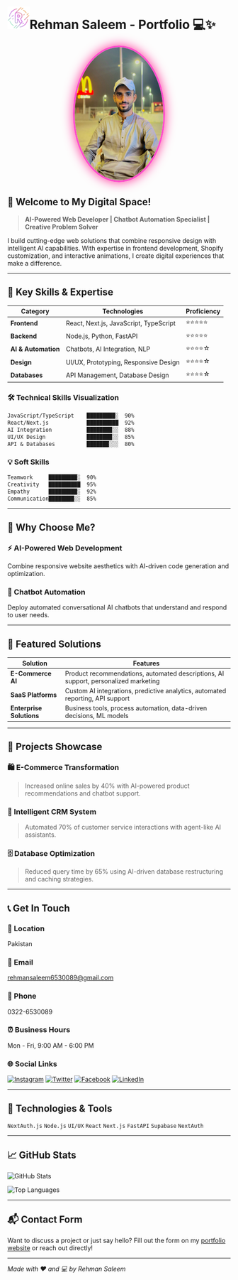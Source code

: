 #  <img src="assets/letter-r.png" alt="Logo" width="50" height="50">Rehman Saleem - Portfolio 💻✨

<div align="center">
  <img src="assets/IMG_2647.JPG" alt="Rehman Saleem" width="200" height="300" style="border-radius:50%; border: 4px solid #ff4ecb; box-shadow: 0 0 25px rgba(255, 0, 128, 0.8);">
  
 
</div>

## 👋 Welcome to My Digital Space!

> **AI-Powered Web Developer | Chatbot Automation Specialist | Creative Problem Solver**

I build cutting-edge web solutions that combine responsive design with intelligent AI capabilities. With expertise in frontend development, Shopify customization, and interactive animations, I create digital experiences that make a difference.

---

## 🚀 Key Skills & Expertise

| Category | Technologies | Proficiency |
|---------|-------------|-------------|
| **Frontend** | React, Next.js, JavaScript, TypeScript | ⭐⭐⭐⭐⭐ |
| **Backend** | Node.js, Python, FastAPI | ⭐⭐⭐⭐⭐ |
| **AI & Automation** | Chatbots, AI Integration, NLP | ⭐⭐⭐⭐☆ |
| **Design** | UI/UX, Prototyping, Responsive Design | ⭐⭐⭐⭐☆ |
| **Databases** | API Management, Database Design | ⭐⭐⭐⭐☆ |

### 🛠 Technical Skills Visualization

```
JavaScript/TypeScript    █████████░  90%
React/Next.js            ██████████  92%
AI Integration           ████████░░  88%
UI/UX Design             ████████░░  85%
API & Databases          ███████░░░  80%
```

### 💡 Soft Skills

```
Teamwork     █████████░  90%
Creativity   ██████████  95%
Empathy      █████████░  92%
Communication████████░░  85%
```

---

## 🎯 Why Choose Me?

### ⚡ AI-Powered Web Development
Combine responsive website aesthetics with AI-driven code generation and optimization.

### 🤖 Chatbot Automation
Deploy automated conversational AI chatbots that understand and respond to user needs.

---

## 🌟 Featured Solutions

| Solution | Features |
|---------|----------|
| **E-Commerce AI** | Product recommendations, automated descriptions, AI support, personalized marketing |
| **SaaS Platforms** | Custom AI integrations, predictive analytics, automated reporting, API support |
| **Enterprise Solutions** | Business tools, process automation, data-driven decisions, ML models |

---

## 📁 Projects Showcase

### 🛍️ E-Commerce Transformation
> Increased online sales by 40% with AI-powered product recommendations and chatbot support.

### 🧠 Intelligent CRM System
> Automated 70% of customer service interactions with agent-like AI assistants.

### 🗄️ Database Optimization
> Reduced query time by 65% using AI-driven database restructuring and caching strategies.

---

## 📞 Get In Touch

### 📍 Location
Pakistan

### 📧 Email
[rehmansaleem6530089@gmail.com](mailto:rehmansaleem6530089@gmail.com)

### 📱 Phone
0322-6530089

### ⏰ Business Hours
Mon - Fri, 9:00 AM - 6:00 PM

### 🌐 Social Links
[![Instagram](https://img.shields.io/badge/Instagram-E4405F?style=for-the-badge&logo=instagram&logoColor=white)](#) 
[![Twitter](https://img.shields.io/badge/Twitter-1DA1F2?style=for-the-badge&logo=twitter&logoColor=white)](#) 
[![Facebook](https://img.shields.io/badge/Facebook-1877F2?style=for-the-badge&logo=facebook&logoColor=white)](#) 
[![LinkedIn](https://img.shields.io/badge/LinkedIn-0077B5?style=for-the-badge&logo=linkedin&logoColor=white)](#)

---

## 🎨 Technologies & Tools

`NextAuth.js` `Node.js` `UI/UX` `React` `Next.js` `FastAPI` `Supabase` `NextAuth`

---

## 📈 GitHub Stats

![GitHub Stats](https://github-readme-stats.vercel.app/api?username=rehmansaleem&show_icons=true&theme=radical)

![Top Languages](https://github-readme-stats.vercel.app/api/top-langs/?username=rehmansaleem&layout=compact&theme=radical)

---

## 📬 Contact Form

Want to discuss a project or just say hello? Fill out the form on my [portfolio website](index.html) or reach out directly!

---

*Made with ❤️ and 💻 by Rehman Saleem*
